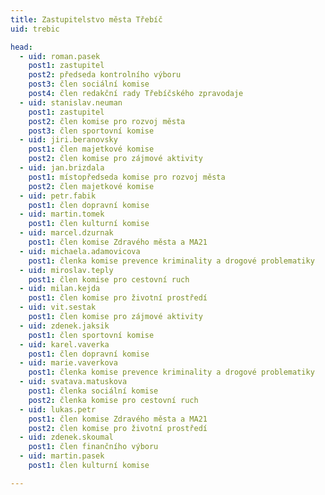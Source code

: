 ```yaml
---
title: Zastupitelstvo města Třebíč
uid: trebic

head: 
  - uid: roman.pasek
    post1: zastupitel
    post2: předseda kontrolního výboru
    post3: člen sociální komise
    post4: člen redakční rady Třebíčského zpravodaje
  - uid: stanislav.neuman
    post1: zastupitel
    post2: člen komise pro rozvoj města
    post3: člen sportovní komise
  - uid: jiri.beranovsky
    post1: člen majetkové komise
    post2: člen komise pro zájmové aktivity
  - uid: jan.brizdala
    post1: místopředseda komise pro rozvoj města
    post2: člen majetkové komise
  - uid: petr.fabik
    post1: člen dopravní komise
  - uid: martin.tomek
    post1: člen kulturní komise
  - uid: marcel.dzurnak
    post1: člen komise Zdravého města a MA21
  - uid: michaela.adamovicova
    post1: členka komise prevence kriminality a drogové problematiky
  - uid: miroslav.teply
    post1: člen komise pro cestovní ruch
  - uid: milan.kejda
    post1: člen komise pro životní prostředí
  - uid: vit.sestak
    post1: člen komise pro zájmové aktivity
  - uid: zdenek.jaksik
    post1: člen sportovní komise
  - uid: karel.vaverka
    post1: člen dopravní komise
  - uid: marie.vaverkova
    post1: členka komise prevence kriminality a drogové problematiky
  - uid: svatava.matuskova
    post1: členka sociální komise
    post2: členka komise pro cestovní ruch
  - uid: lukas.petr
    post1: člen komise Zdravého města a MA21
    post2: člen komise pro životní prostředí
  - uid: zdenek.skoumal
    post1: člen finančního výboru
  - uid: martin.pasek
    post1: člen kulturní komise

---
```


